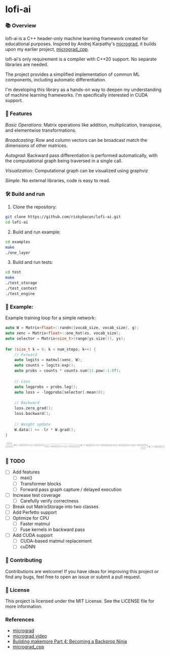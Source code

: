 # lofi-ai

### 📚 Overview

lofi-ai is a C++ header-only machine learning framework created for educational
purposes. Inspired by Andrej Karpathy's
[micrograd](https://github.com/karpathy/micrograd), it builds upon my earlier
project, [micrograd_cpp](https://github.com/riskybacon/micrograd_cpp).

lofi-ai's only requirement is a compiler with C++20 support. No separate
libraries are needed.

The project provides a simplified implementation of common ML components,
including automatic differentiation.

I'm developing this library as a hands-on way to deepen my understanding of
machine learning frameworks. I'm specifically interested in CUDA support.

### 🚀 Features

*Basic Operations*: Matrix operations like addition, multiplication, transpose,
and elementwise transformations.

*Broadcasting*: Row and column vectors can be broadcast match the dimensions of
other matrices.

*Autograd*: Backward pass differentiation is performed automatically, with the
computational graph being traversed in a single call.

*Visualization*: Computational graph can be visualized using graphviz

*Simple*: No external libraries, code is easy to read.

### 🛠️ Build and run

1. Clone the repository:
```bash
git clone https://github.com/riskybacon/lofi-ai.git
cd lofi-ai
```

2. Build and run example:
```bash
cd examples
make
./one_layer
```

3. Build and run tests:
```bash
cd test
make
./test_storage
./test_context
./test_engine
```

### 🧪 Example:

Example training loop for a simple network:

```cpp
auto W = Matrix<float>::randn({vocab_size, vocab_size}, g);
auto xenc = Matrix<float>::one_hot(xs, vocab_size);
auto selector = Matrix<size_t>(range(ys.size()), ys);

for (size_t k = 0; k < num_steps; k++) {
    // Forward
    auto logits = matmul(xenc, W);
    auto counts = logits.exp();
    auto probs = counts * counts.sum(1).pow(-1.0f);

    // Loss
    auto logprobs = probs.log();
    auto loss = -logprobs[selector].mean(0);

    // Backward
    loss.zero_grad();
    loss.backward();

    // Weight update
    W.data() += -lr * W.grad();
}
```

![one_layer](one_layer.svg)

### 📝 TODO

- [ ] Add features
  - [ ] max()
  - [ ] Transformer blocks
  - [ ] Forward pass graph capture / delayed execution
- [ ] Increase test coverage
  - [ ] Carefully verify correctness
- [ ] Break out MatrixStorage into two classes
- [ ] Add Perfetto support
- [ ] Optimize for CPU
  - [ ] Faster matmul
  - [ ] Fuse kernels in backward pass
- [ ] Add CUDA support
  - [ ] CUDA-based matmul replacement
  - [ ] cuDNN

### 🤝 Contributing

Contributions are welcome! If you have ideas for improving this project or find
any bugs, feel free to open an issue or submit a pull request.

### 🪪 License

This project is licensed under the MIT License. See the LICENSE file for more
information.

### References

* [micrograd](https://github.com/karpathy/micrograd)
* [micrograd video](https://www.youtube.com/watch?v=VMj-3S1tku0)
* [Building makemore Part 4: Becoming a Backprop Ninja](https://www.youtube.com/watch?v=q8SA3rM6ckI)
* [micrograd_cpp](https://github.com/riskybacon/micrograd_cpp)